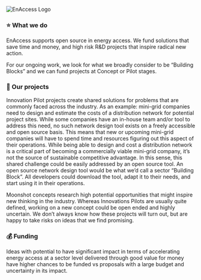 ![EnAccess Logo](https://github.com/EnAccess/.github/assets/14202480/cea276ce-1566-4458-90ea-15767855daef)

### ⭐ What we do

EnAccess supports open source in energy access. 
We fund solutions that save time and money, and high risk R&D projects that inspire radical new action. 

For our ongoing work, we look for what we broadly consider to be “Building Blocks” and we can fund projects at Concept or Pilot stages. 

### 🌈 Our projects

Innovation Pilot projects create shared solutions for problems that are commonly faced across the industry. 
As an example: mini-grid companies need to design and estimate the costs of a distribution network for potential project sites. 
While some companies have an in-house team and/or tool to address this need, no such network design tool exists on a freely accessible and open source basis. 
This means that new or upcoming mini-grid companies will have to spend time and resources figuring out this aspect of their operations. 
While being able to design and cost a distribution network is a critical part of becoming a commercially viable mini-grid company, it’s not the source of sustainable competitive advantage. 
In this sense, this shared challenge could be easily addressed by an open source tool. 
An open source network design tool would be what we’d call a sector “Building Block”. 
All developers could download the tool, adapt it to their needs, and start using it in their operations. 

Moonshot concepts research high potential opportunities that might inspire new thinking in the industry. 
Whereas Innovations Pilots are usually quite defined, working on a new concept could be open ended and highly uncertain. 
We don’t always know how these projects will turn out, but are happy to take risks on ideas that we find promising. 

### 💰 Funding

Ideas with potential to have significant impact in terms of accelerating energy access at a sector level delivered through good value for money have higher chances to be funded vs proposals with a large budget and uncertainty in its impact.
